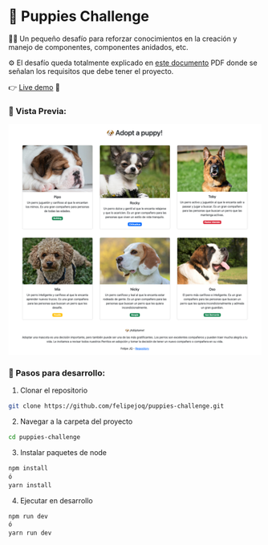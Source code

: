 # 🐶 Puppies Challenge

👨‍💻 Un pequeño desafío para reforzar conocimientos en la creación y manejo de componentes, componentes anidados, etc.

⚙️ El desafío queda totalmente explicado
en [este documento](https://github.com/felipejoq/puppies-challenge/blob/main/01-puppies-challenge.pdf?raw=true) PDF
donde se señalan los requisitos que debe tener el proyecto.

👉 [Live demo](https://felipejoq.github.io/puppies-challenge) 🐶

### 📸 Vista Previa:

![vista previa](https://github.com/felipejoq/puppies-challenge/blob/main/preview.png?raw=true)


### 🚀 Pasos para desarrollo:

1. Clonar el repositorio

```bash
git clone https://github.com/felipejoq/puppies-challenge.git
```

2. Navegar a la carpeta del proyecto

```bash
cd puppies-challenge
```

3. Instalar paquetes de node

```bash
npm install
ó
yarn install
```

4. Ejecutar en desarrollo

```bash
npm run dev
ó
yarn run dev
```

